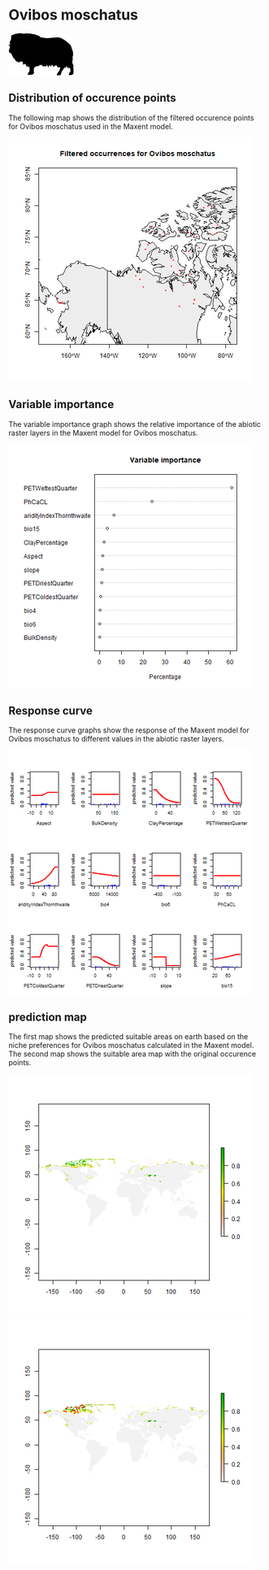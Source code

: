 # Ovibos moschatus 

![](image_taxa.png) 

## Distribution of occurence points 
The following map shows the distribution of the filtered occurence points for Ovibos moschatus used in the Maxent model. 

![](occurrences.png)
    
## Variable importance 
The variable importance graph shows the relative importance of the abiotic raster layers in the  Maxent model for Ovibos moschatus. 

![](valid_maxent_variable_importance.png)
    
## Response curve 
The response curve graphs show the response of the Maxent model for Ovibos moschatus to different values in the abiotic raster layers. 

![](valid_maxent_response_curve.png)
    
## prediction map 
The first map shows the predicted suitable areas on earth based on the niche preferences for Ovibos moschatus calculated in the Maxent model. The second map shows the suitable area map with the original occurence points.

![](prediction_map.png)
![](prediction_occurence_map.png)
    
